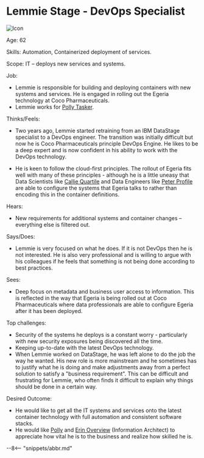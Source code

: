 <!-- SPDX-License-Identifier: CC-BY-4.0 -->
<!-- Copyright Contributors to the ODPi Egeria project. -->

# Lemmie Stage - DevOps Specialist

![Icon](lemmie-stage.png)

Age: 62

Skills:  Automation, Containerized deployment of services.

Scope: IT – deploys new services and systems.

Job:

* Lemmie is responsible for building and deploying containers with new systems and services.  He is engaged in rolling out the Egeria technology at Coco Pharmaceuticals.
* Lemmie works for [Polly Tasker](/practices/coco-pharmaceuticals/personas/polly-tasker).

Thinks/Feels:

* Two years ago, Lemmie started retraining from an IBM DataStage specialist to a DevOps engineer. The transition was initially difficult but now he is Coco Pharmaceuticals principle DevOps Engine. He likes to be a deep expert and is now confident in his ability to work with the DevOps technology.

* He is keen to follow the cloud-first principles.  The rollout of Egeria fits well with many of these principles - although he is a little uneasy that Data Scientists like [Callie Quartile](callie-quartile.md) and Data Engineers like [Peter Profile](peter-profile.md) are able to configure the systems that Egeria talks to rather than encoding this in the container definitions.

Hears:

* New requirements for additional systems and container changes – everything else is filtered out.

Says/Does:

* Lemmie is very focused on what he does. If it is not DevOps then he is not interested.  He is also very professional and is willing to argue with his colleagues if he feels that something is not being done according to best practices.

Sees:

* Deep focus on metadata and business user access to information.  This is reflected in the way that Egeria is being rolled out at Coco Pharmaceuticals where data professionals are able to configure Egeria after it has been deployed.

Top challenges:

* Security of the systems he deploys is a constant worry - particularly with new security exposures being discovered all the time.
* Keeping up-to-date with the latest DevOps technology.
* When Lemmie worked on DataStage, he was left alone to do the job the way he wanted.  His new role is more mainstream and he sometimes has to justify what he is doing and make adjustments away from a perfect solution to satisfy a "business requirement".  This can be difficult and frustrating for Lemmie, who often finds it difficult to explain why things should be done in a certain way.

Desired Outcome:

* He would like to get all the IT systems and services onto the latest container technology with full automation and consistent software stacks.
* He would like [Polly](/practices/coco-pharmaceuticals/personas/polly-tasker) and [Erin Overview](/practices/coco-pharmaceuticals/personas/erin-overview) (Information Architect) to appreciate how vital he is to the business and realize how skilled he is. 


--8<-- "snippets/abbr.md"
